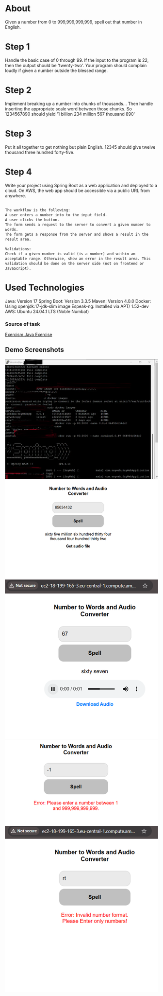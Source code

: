 # **About**<br>
Given a number from 0 to 999,999,999,999, spell out that number in English.

# **Step 1**<br>
Handle the basic case of 0 through 99.
If the input to the program is 22, then the output should be 'twenty-two'.
Your program should complain loudly if given a number outside the blessed range. 

# **Step 2**<br>
Implement breaking up a number into chunks of thousands... Then handle inserting the appropriate scale word between those chunks.
So 1234567890 should yield '1 billion 234 million 567 thousand 890'

# **Step 3**<br>
Put it all together to get nothing but plain English. 12345 should give twelve thousand three hundred forty-five.

# **Step 4**<br>
Write your project using Spring Boot as a web application and deployed to a cloud. On AWS, the web app should be accessible via a public URL from anywhere. 

```The web app has a single page with the form, which contains an input field, a button and a result text area (a div or a span).

The workflow is the following:
A user enters a number into to the input field.
A user clicks the button.
The form sends a request to the server to convert a given number to words.
The form gets a response from the server and shows a result in the result area.

Validations:
Check if a given number is valid (is a number) and within an acceptable range. Otherwise, show an error in the result area. This validation should be done on the server side (not on frontend or JavaScript).
```

# **Used Technologies**<br>
Java: Version 17
Spring Boot: Version 3.3.5
Maven: Version 4.0.0
Docker: Using openjdk:17-jdk-slim image
Espeak-ng: Installed via APT/ 1.52-dev
AWS: Ubuntu 24.04.1 LTS (Noble Numbat)

### Source of task<br>
[Exercism Java Exercise](https://exercism.org/tracks/java/exercises/say)

## Demo Screenshots
![Screenshot Server](./static/images/server.png)
![Screenshot A Big Number Converted](./static/images/lastConvertedNum.png)
![Screenshot Another Converted Number](./static/images/convertedNum.png)
![Screenshot Negative Number Error](./static/images/negativeNumError.png)
![Screenshot Enter Only Numbers Error](./static/images/onlyNumError.png)

